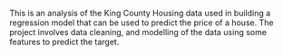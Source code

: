 This is an analysis of the King County Housing data used in building a regression model that can be used to predict the price of a house. The project involves data cleaning, and modelling of the data using some features to predict the target. 
